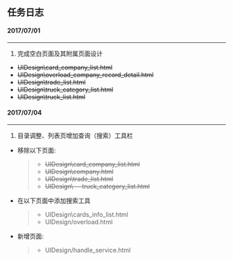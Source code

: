 ## 任务日志

#### 2017/07/01
----
1. 完成空白页面及其附属页面设计
 - ~~UIDesign\card_company_list.html~~
 - ~~UIDesign\overload_company_record_detail.html~~
 - ~~UIDesign\trade_list.html~~
 - ~~UIDesign\truck_category_list.html~~
 - ~~UIDesign\truck_list.html~~

#### 2017/07/04
----
1. 目录调整、列表页增加查询（搜索）工具栏
 - 移除以下页面:
   >- ~~UIDesign\card_company_list.html~~
   >- ~~UIDesign\company.html~~
   >- ~~UIDesign\trade_list.html~~
   >- ~~UIDesign\ -- truck_category_list.html~~

 - 在以下页面中添加搜索工具
   >- UIDesign\cards_info_list.html
   >- UIDesign/overload.html

 - 新增页面:
   >- UIDesign/handle_service.html
